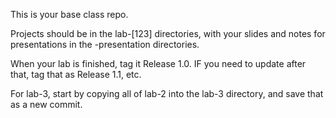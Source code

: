 This is your base class repo.

Projects should be in the lab-[123] directories, with your slides and
notes for presentations in the -presentation directories.

When your lab is finished, tag it Release 1.0.  IF you need to update after
that, tag that as Release 1.1, etc.

For lab-3, start by copying all of lab-2 into the lab-3 directory, and save
that as a new commit.
 
